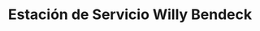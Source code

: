 ---
title: "Estación de Servicio Willy Bendeck"
url: /santa-cruz-de-la-sierra/estacion-de-servicio-willy-bendeck/
shop: Autowerkstatt
---